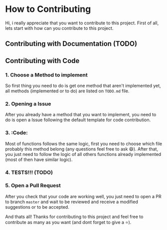 # How to Contributing

Hi, i really appreciate that you want to contribute to this project. First of all, lets start with how can you contribute to this project.

## Contributing with Documentation (TODO)

## Contributing with Code

### 1. Choose a Method to implement

So first thing you need to do is get one method that aren't implemented yet, all methods (implemented or to do) are listed on `TODO.md` file.

### 2. Opening a Issue

After you already have a method that you want to implement, you need to do is open a Issue following the default template for code contribution.

### 3. :Code:

Most of functions follows the same logic, first you need to choose which file probably this method belong (any questions feel free to ask :smile:). After that, you just need to follow the logic of all others functions already implemented (most of then have similar logic).

### 4. TESTS!!! (TODO)

### 5. Open a Pull Request

After you check that your code are working well, you just need to open a PR to branch `master` and wait to be reviewed and receive a modified suggestions or to be accepted.

And thats all! Thanks for contributing to this project and feel free to contribute as many as you want (and dont forget to give a :star:).